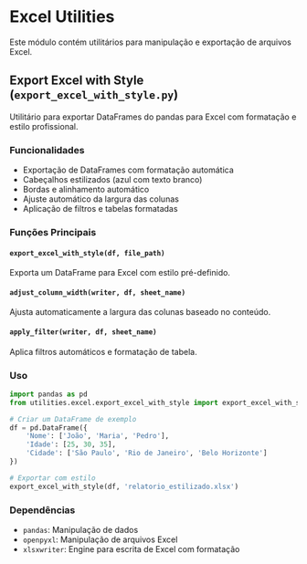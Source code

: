 # Excel Utilities

Este módulo contém utilitários para manipulação e exportação de arquivos Excel.

## Export Excel with Style (`export_excel_with_style.py`)

Utilitário para exportar DataFrames do pandas para Excel com formatação e estilo profissional.

### Funcionalidades

- Exportação de DataFrames com formatação automática
- Cabeçalhos estilizados (azul com texto branco)
- Bordas e alinhamento automático
- Ajuste automático da largura das colunas
- Aplicação de filtros e tabelas formatadas

### Funções Principais

#### `export_excel_with_style(df, file_path)`

Exporta um DataFrame para Excel com estilo pré-definido.

#### `adjust_column_width(writer, df, sheet_name)`

Ajusta automaticamente a largura das colunas baseado no conteúdo.

#### `apply_filter(writer, df, sheet_name)`

Aplica filtros automáticos e formatação de tabela.

### Uso

```python
import pandas as pd
from utilities.excel.export_excel_with_style import export_excel_with_style

# Criar um DataFrame de exemplo
df = pd.DataFrame({
    'Nome': ['João', 'Maria', 'Pedro'],
    'Idade': [25, 30, 35],
    'Cidade': ['São Paulo', 'Rio de Janeiro', 'Belo Horizonte']
})

# Exportar com estilo
export_excel_with_style(df, 'relatorio_estilizado.xlsx')
```

### Dependências

- `pandas`: Manipulação de dados
- `openpyxl`: Manipulação de arquivos Excel
- `xlsxwriter`: Engine para escrita de Excel com formatação

